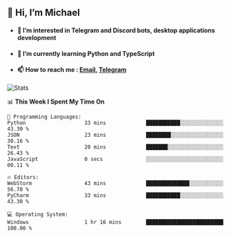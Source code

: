 ## 👋 Hi, I’m Michael
- #### 👀 I’m interested in Telegram and Discord bots, desktop applications development
- #### 🌱 I’m currently learning Python and TypeScript
- #### 📫 How to reach me : [Email](mailto:misha@kurapov.ru), [Telegram](https://t.me/mickr7)

![Stats](https://github-readme-stats.vercel.app/api?username=krpff&show_icons=true&theme=github_dark&hide_border=true&hide=issues&count_private=true&layout=compact)


<!--START_SECTION:waka-->
📊 **This Week I Spent My Time On** 

```text
💬 Programming Languages: 
Python                   33 mins             ███████████░░░░░░░░░░░░░░   43.30 % 
JSON                     23 mins             ████████░░░░░░░░░░░░░░░░░   30.16 % 
Text                     20 mins             ███████░░░░░░░░░░░░░░░░░░   26.43 % 
JavaScript               0 secs              ░░░░░░░░░░░░░░░░░░░░░░░░░   00.11 % 

🔥 Editors: 
WebStorm                 43 mins             ██████████████░░░░░░░░░░░   56.70 % 
PyCharm                  33 mins             ███████████░░░░░░░░░░░░░░   43.30 % 

💻 Operating System: 
Windows                  1 hr 16 mins        █████████████████████████   100.00 % 
```


<!--END_SECTION:waka-->
